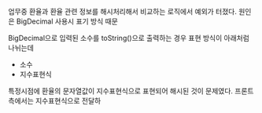 업무중 환율과 환율 관련 정보를 해시처리해서 비교하는 로직에서 예외가 터졌다.
원인은 BigDecimal 사용시 표기 방식 때문

BigDecimal으로 입력된 소수를 toString()으로 출력하는 경우 표현 방식이 아래처럼 나뉘는데
- 소수
- 지수표현식

특정시점에 환율의 문자열값이 지수표현식으로 표현되어 해시된 것이 문제였다.
프론트측에서는 지수표현식으로 전달하